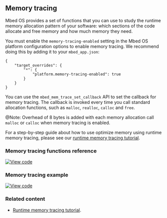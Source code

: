 ## Memory tracing

Mbed OS provides a set of functions that you can use to study the runtime memory allocation pattern of your software: which sections of the code allocate and free memory and how much memory they need.

You must enable the `memory-tracing-enabled` setting in the Mbed OS platform configuration options to enable memory tracing. We recommend doing this by adding it to your `mbed_app.json`:

```
{
    "target_overrides": {
        "*": {
            "platform.memory-tracing-enabled": true
        }
    }
}
```

You can use the `mbed_mem_trace_set_callback` API to set the callback for memory tracing. The callback is invoked every time you call standard allocation functions, such as `malloc`, `realloc`, `calloc` and `free`.

@Note: Overhead of 8 bytes is added with each memory allocation call `malloc` or `calloc` when memory tracing is enabled.

For a step-by-step guide about how to use optimize memory using runtime memory tracing, please see our [runtime memory tracing tutorial](/docs/development/tutorials/optimizing.html#runtime-memory-tracing).

### Memory tracing functions reference

[![View code](https://www.mbed.com/embed/?type=library)](http://os-doc-builder.test.mbed.com/docs/development/mbed-os-api-doxy/mbed__mem__trace_8h_source.html)

### Memory tracing example

[![View code](https://www.mbed.com/embed/?url=https://os.mbed.com/teams/mbed_example/code/memory_tracing_example/)](https://os.mbed.com/teams/mbed_example/code/memory_tracing_example/file/168ab14e6694/main.cpp)

### Related content

- [Runtime memory tracing tutorial](/docs/development/tutorials/optimizing.html#runtime-memory-tracing).
